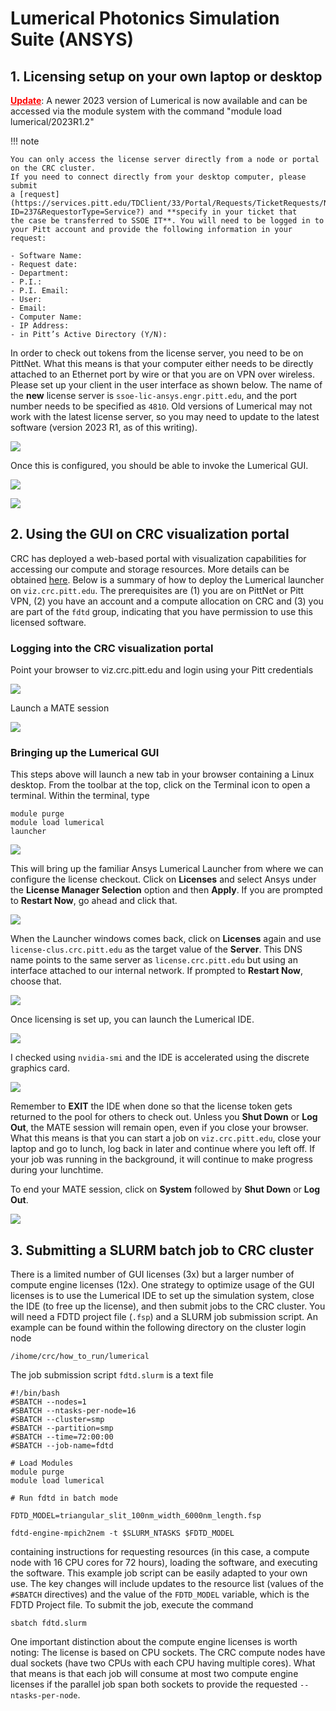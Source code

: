 # Lumerical Photonics Simulation Suite (ANSYS)

## 1.  Licensing setup on your own laptop or desktop

<span style="color:#FF0000;"><u>**Update**</u></span>: A newer 2023 version of Lumerical is now available 
and can be accessed via the module system with the command "module load lumerical/2023R1.2"

!!! note 

    You can only access the license server directly from a node or portal on the CRC cluster. 
    If you need to connect directly from your desktop computer, please submit 
    a [request](https://services.pitt.edu/TDClient/33/Portal/Requests/TicketRequests/NewForm?ID=237&RequestorType=Service?) and **specify in your ticket that 
    the case be transferred to SSOE IT**. You will need to be logged in to your Pitt account and provide the following information in your request:

    - Software Name:
    - Request date:
    - Department:
    - P.I.:
    - P.I. Email:
    - User:
    - Email:
    - Computer Name:
    - IP Address:
    - in Pitt’s Active Directory (Y/N):

In order to check out tokens from the license server, you need to be on PittNet. What this means is that your computer 
either needs to be directly attached to an Ethernet port by wire or that you are on VPN over wireless. Please set up 
your client in the user interface as shown below. The name of the **new** license server 
is `ssoe-lic-ansys.engr.pitt.edu`, and the port number needs to be specified as `4810`. Old versions of Lumerical may 
not work with the latest license server, so you may need to update to the latest 
software (version 2023 R1, as of this writing).

![](https://crc.pitt.edu/sites/default/files/Lumerical_license.png)

Once this is configured, you should be able to invoke the Lumerical GUI.

![](https://crc.pitt.edu/sites/default/files/fdtd_license_checkout_success-1.png)

![](https://crc.pitt.edu/sites/default/files/fdtd_license_checkout_success-2.png)

## 2. Using the GUI on CRC visualization portal

CRC has deployed a web-based portal with visualization capabilities for accessing our compute and storage resources. 
More details can be obtained [here](../../web-portals/viz.md). Below is a summary of how to deploy the Lumerical 
launcher on `viz.crc.pitt.edu`. The prerequisites are (1) you are on PittNet or Pitt VPN, (2) you have an account and 
a compute allocation on CRC and (3) you are part of the `fdtd` group, indicating that you have permission to use this 
licensed software.

### Logging into the CRC visualization portal

Point your browser to viz.crc.pitt.edu and login using your Pitt credentials

![](https://crc.pitt.edu/sites/default/files/viz-lumerical-01_0.png)

Launch a MATE session

![](https://crc.pitt.edu/sites/default/files/viz-lumerical-03.png)

### Bringing up the Lumerical GUI

This steps above will launch a new tab in your browser containing a Linux desktop. From the toolbar at the top, click 
on the Terminal icon to open a terminal. Within the terminal, type

```commandline
module purge
module load lumerical
launcher
```

![](https://crc.pitt.edu/sites/default/files/viz-lumerical-04.png)

This will bring up the familiar Ansys Lumerical Launcher from where we can configure the license checkout. 
Click on **Licenses** and select Ansys under the **License Manager Selection** option and then **Apply**. 
If you are prompted to **Restart Now**, go ahead and click that.

![](https://crc.pitt.edu/sites/default/files/viz-lumerical-05.png)

When the Launcher windows comes back, click on **Licenses** again and use `license-clus.crc.pitt.edu` as the target 
value of the **Server**. This DNS name points to the same server as `license.crc.pitt.edu` but using an interface 
attached to our internal network. If prompted to **Restart Now**, choose that.

![](https://crc.pitt.edu/sites/default/files/viz-lumerical-06.png)

Once licensing is set up, you can launch the Lumerical IDE.

![](https://crc.pitt.edu/sites/default/files/viz-lumerical-07.png)

I checked using `nvidia-smi` and the IDE is accelerated using the discrete graphics card.

![](https://crc.pitt.edu/sites/default/files/viz-lumerical-08.png)

Remember to **EXIT** the IDE when done so that the license token gets returned to the pool for others to check out. 
Unless you **Shut Down** or **Log Out**, the MATE session will remain open, even if you close your browser. 
What this means is that you can start a job on `viz.crc.pitt.edu`, close your laptop and go to lunch, 
log back in later and continue where you left off. If your job was running in the background, it will continue to make 
progress during your lunchtime.

To end your MATE session, click on **System** followed by **Shut Down** or **Log Out**.

![](https://crc.pitt.edu/sites/default/files/viz-lumerical-09.png)

## 3. Submitting a SLURM batch job to CRC cluster

There is a limited number of GUI licenses (3x) but a larger number of compute engine licenses (12x). One strategy to 
optimize usage of the GUI licenses is to use the Lumerical IDE to set up the simulation system, close the IDE 
(to free up the license), and then submit jobs to the CRC cluster. You will need a FDTD project file (`.fsp`) and a 
SLURM job submission script. An example can be found within the following directory on the cluster login node

```commandline
/ihome/crc/how_to_run/lumerical
```

The job submission script `fdtd.slurm` is a text file

```shell
#!/bin/bash
#SBATCH --nodes=1
#SBATCH --ntasks-per-node=16
#SBATCH --cluster=smp
#SBATCH --partition=smp
#SBATCH --time=72:00:00
#SBATCH --job-name=fdtd

# Load Modules
module purge
module load lumerical

# Run fdtd in batch mode

FDTD_MODEL=triangular_slit_100nm_width_6000nm_length.fsp

fdtd-engine-mpich2nem -t $SLURM_NTASKS $FDTD_MODEL
```

containing instructions for requesting resources (in this case, a compute node with 16 CPU cores for 72 hours), 
loading the software, and executing the software. This example job script can be easily adapted to your own use. 
The key changes will include updates to the resource list (values of the `#SBATCH` directives) and the value of the 
`FDTD_MODEL` variable, which is the FDTD Project file. To submit the job, execute the command

```commandline
sbatch fdtd.slurm
```

One important distinction about the compute engine licenses is worth noting: The license is based on CPU sockets. 
The CRC compute nodes have dual sockets (have two CPUs with each CPU having multiple cores). What that means is that 
each job will consume at most two compute engine licenses if the parallel job span both sockets to provide the 
requested `--ntasks-per-node`.
